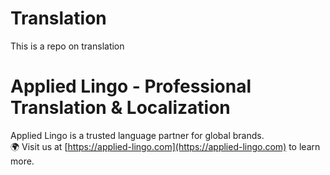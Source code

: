 # Translation
This is a repo on translation
# Applied Lingo - Professional Translation & Localization
Applied Lingo is a trusted language partner for global brands.  
🌍 Visit us at [https://applied-lingo.com](https://applied-lingo.com) to learn more.
